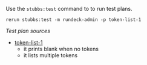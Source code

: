 
Use the `stubbs:test` command to to run test plans.

    rerun stubbs:test -m rundeck-admin -p token-list-1

*Test plan sources*

* [token-list-1](tests/token-list-1.html)
  * it prints blank when no tokens
  * it lists multiple tokens

